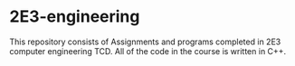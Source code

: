 # 2E3-engineering

This repository consists of Assignments and programs completed in 2E3 computer engineering TCD.  All of the code in the course is written in C++.
